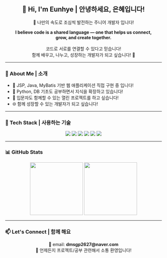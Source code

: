 <!-- 메인 인사 -->
<h2 align="center">👋 Hi, I'm Eunhye | 안녕하세요, 은혜입니다!</h2>
<p align="center">
  🚀 나만의 속도로 조심씩 발전하는 주니어 개발자 입니다! 
</p>
<p align="center">
  <strong>I believe code is a shared language — one that helps us connect,<br>
  grow, and create together.</strong><br><br>
  코드로 서로를 연결할 수 있다고 믿습니다!<br>
  함께 배우고, 나누고, 성장하는 개발자가 되고 싶습니다! 🌱
</p>

---

### 📌 About Me | 소개

- 🔨 JSP, Java, MyBatis 기반 웹 애플리케이션 직접 구현 중 입니다!  
- 📘 Python, DB 기초도 공부하면서 지식을 확장하고 있습니다!
- 🤝 입문자도 함께할 수 있는 열린 프로젝트를 하고 싶습니다!
- 🌐 함께 성장할 수 있는 개발자가 되고 싶습니다!

---

### 🧰 Tech Stack | 사용하는 기술

<p align="center">
  <img src="https://img.shields.io/badge/Java-007396?style=for-the-badge&logo=java&logoColor=white"/>
  <img src="https://img.shields.io/badge/JSP-00599C?style=for-the-badge&logo=apachetomcat&logoColor=white"/>
  <img src="https://img.shields.io/badge/MyBatis-000000?style=for-the-badge&logo=java&logoColor=white"/>
  <img src="https://img.shields.io/badge/Python-3776AB?style=for-the-badge&logo=python&logoColor=white"/>
  <img src="https://img.shields.io/badge/HTML-E34F26?style=for-the-badge&logo=html5&logoColor=white"/>
  <img src="https://img.shields.io/badge/CSS-1572B6?style=for-the-badge&logo=css3&logoColor=white"/>
</p>

---


### 📊 GitHub Stats

<p align="center">
  <img src="https://github-readme-stats.vercel.app/api?username=eeeunhey&show_icons=true&theme=algolia&hide_border=true" height="170"/>
  <img src="https://github-readme-stats.vercel.app/api/top-langs/?username=eeeunhey&layout=compact&theme=algolia&hide_border=true" height="170"/>
</p>

---

### 📫 Let's Connect | 함께 해요

<p align="center">
  📮 email: <strong>dmsgp2627@naver.com</strong>  
  <br>
  💬 언제든지 프로젝트/공부 관련해서 소통 환영입니다!
</p>
